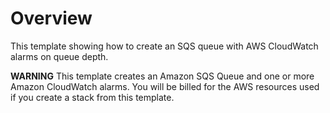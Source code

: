 # Overview

This template showing how to create an SQS queue with AWS CloudWatch alarms on queue depth. 

**WARNING** This template creates an Amazon SQS Queue and one or more Amazon CloudWatch alarms. You will be billed for the AWS resources used if you create a stack from this template.
